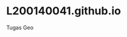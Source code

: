 # L200140041.github.io
Tugas Geo

<html>
<head><title>HUWA GANTENG<title></head>
<body>
<h1>HUWA GANTENG</h1>
</body>
</html>
